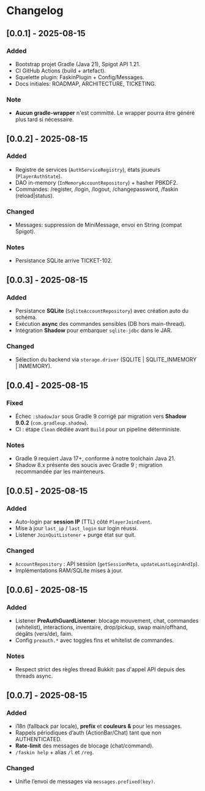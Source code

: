 # Changelog

## [0.0.1] - 2025-08-15
### Added
- Bootstrap projet Gradle (Java 21), Spigot API 1.21.
- CI GitHub Actions (build + artefact).
- Squelette plugin: FaskinPlugin + Config/Messages.
- Docs initiales: ROADMAP, ARCHITECTURE, TICKETING.
### Note
- **Aucun gradle-wrapper** n'est committé. Le wrapper pourra être généré plus tard si nécessaire.

## [0.0.2] - 2025-08-15
### Added
- Registre de services (`AuthServiceRegistry`), états joueurs (`PlayerAuthState`).
- DAO in-memory (`InMemoryAccountRepository`) + hasher PBKDF2.
- Commandes: /register, /login, /logout, /changepassword, /faskin (reload|status).
### Changed
- Messages: suppression de MiniMessage, envoi en String (compat Spigot).
### Notes
- Persistance SQLite arrive TICKET-102.

## [0.0.3] - 2025-08-15
### Added
- Persistance **SQLite** (`SqliteAccountRepository`) avec création auto du schéma.
- Exécution **async** des commandes sensibles (DB hors main-thread).
- Intégration **Shadow** pour embarquer `sqlite-jdbc` dans le JAR.
### Changed
- Sélection du backend via `storage.driver` (SQLITE | SQLITE_INMEMORY | INMEMORY).

## [0.0.4] - 2025-08-15
### Fixed
- Échec `:shadowJar` sous Gradle 9 corrigé par migration vers **Shadow 9.0.2** (`com.gradleup.shadow`).
- CI : étape `Clean` dédiée avant `Build` pour un pipeline déterministe.
### Notes
- Gradle 9 requiert Java 17+, conforme à notre toolchain Java 21.
- Shadow 8.x présente des soucis avec Gradle 9 ; migration recommandée par les mainteneurs.

## [0.0.5] - 2025-08-15
### Added
- Auto-login par **session IP** (TTL) côté `PlayerJoinEvent`.
- Mise à jour `last_ip` / `last_login` sur login réussi.
- Listener `JoinQuitListener` + purge état sur quit.
### Changed
- `AccountRepository` : API session (`getSessionMeta`, `updateLastLoginAndIp`).
- Implémentations RAM/SQLite mises à jour.

## [0.0.6] - 2025-08-15
### Added
- Listener **PreAuthGuardListener**: blocage mouvement, chat, commandes (whitelist), interactions,
  inventaire, drop/pickup, swap main/offhand, dégâts (vers/de), faim.
- Config `preauth.*` avec toggles fins et whitelist de commandes.
### Notes
- Respect strict des règles thread Bukkit: pas d'appel API depuis des threads async.

## [0.0.7] - 2025-08-15
### Added
- i18n (fallback par locale), **prefix** et **couleurs &** pour les messages.
- Rappels périodiques d’auth (ActionBar/Chat) tant que non AUTHENTICATED.
- **Rate-limit** des messages de blocage (chat/command).
- `/faskin help` + alias `/l` et `/reg`.
### Changed
- Unifie l’envoi de messages via `messages.prefixed(key)`.
